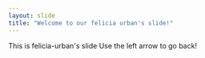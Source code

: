 ```yaml
---
layout: slide
title: "Welcome to our felicia urban's slide!"
---
```

This is felicia-urban's slide
Use the left arrow to go back!
